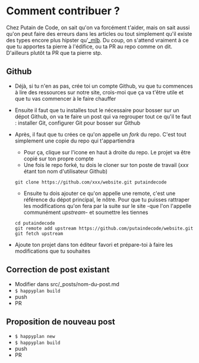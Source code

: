 # Comment contribuer ?

Chez Putain de Code, on sait qu'on va forcément t'aider, mais on sait aussi qu'on peut faire des erreurs dans les articles ou tout simplement qu'il existe des types encore plus hipster qu'[_mlb](https://github.com/mlbli). Du coup, on s'attend vraiment à ce que tu apportes ta pierre à l'édifice, ou ta PR au repo comme on dit. D'ailleurs plutôt ta PR que ta pierre stp.

## Github

* Déjà, si tu n'en as pas, crée toi un compte Github, vu que tu commences à lire des ressources sur notre site, crois-moi que ça va t'être utile et que tu vas commencer à le faire chauffer
* Ensuite il faut que tu installes tout le nécessaire pour bosser sur un dépot Github, on va te faire un post qui va regrouper tout ce qu'il te faut : installer Git, configurer Git pour bosser sur Github
* Après, il faut que tu crées ce qu'on appelle un *fork* du repo. C'est tout simplement une copie du repo qui t'appartiendra
   * Pour ça, clique sur l'icone en haut à droite du repo. Le projet va être copié sur ton propre compte
   * Une fois le repo forké, tu dois le cloner sur ton poste de travail (*xxx* étant ton nom d'utilisateur Github)

   ```
   git clone https://github.com/xxx/website.git putaindecode
   ```

   * Ensuite tu dois ajouter ce qu'on appelle une remote, c'est une référence du dépot principal, le nôtre. Pour que tu puisses rattraper les modifications qu'on fera par la suite sur le site -que l'on l'appelle communément *upstream*- et soumettre les tiennes

   ```
   cd putaindecode
   git remote add upstream https://github.com/putaindecode/website.git
   git fetch upstream
   ```

* Ajoute ton projet dans ton éditeur favori et prépare-toi à faire les modifications que tu souhaites

## Correction de post existant

* Modifier dans src/_posts/nom-du-post.md
* `$ happyplan build`
* push
* PR

## Proposition de nouveau post

* `$ happyplan new`
* `$ happyplan build`
* push
* PR
